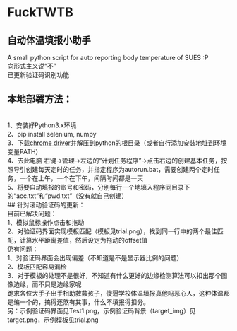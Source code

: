 # FuckTWTB
## 自动体温填报小助手
A small python script for auto reporting body temperature of SUES :P
<br>
向形式主义说“不”
<br>
已更新验证码识别功能
<br>
## 本地部署方法：
<br>
1、安装好Python3.x环境<br>
2、pip install selenium, numpy<br>
3、下载<a href="https://chromedriver.storage.googleapis.com/index.html?path=94.0.4606.61/", target="_blank">chrome driver</a>并解压到python的根目录（或者自行添加安装地址到环境变量PATH）<br>
4、去此电脑 右键->管理->左边的“计划任务程序”->点击右边的创建基本任务，按照导引创建每天定时的任务，并指定程序为autorun.bat，需要创建两个定时任务，一个在上午，一个在下午，间隔时间都是一天<br>
5、将要自动填报的账号和密码，分别每行一个地填入程序同目录下的“acc.txt”和“pwd.txt”（没有就自己创建）
<br>
## 针对滚动验证码的更新： 
<br>
目前已解决问题：<br>
1、模拟鼠标操作点击和拖动 <br>
2、对验证码界面实现模板匹配（模板见trial.png），找到同一行中的两个最佳匹配，计算水平距离差值，然后设定为拖动的offset值<br>
仍有问题：<br>
1、对验证码界面会出现偏差（不知道是不是显示器比例的问题）<br>
2、模板匹配容易漏检<br>
3、对于模板的处理不是很好，不知道有什么更好的边缘检测算法可以扣出那个图像边缘，而不只是边缘家呢<br>
跪求各位大手子出手相助救救孩子，傻逼学校体温填报真他吗恶心人，这种体温都是编一个的，搞得还煞有其事，什么不填报得扣分。<br>
另：示例验证码界面见Test1.png，示例验证码背景（target_img）见target.png，示例模板见trial.png<br>
